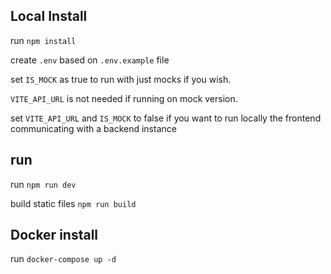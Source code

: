 ## Local Install
run `npm install`

create `.env` based on `.env.example` file 

set `IS_MOCK` as true to run with just mocks if you wish.

`VITE_API_URL` is not needed if running on mock version.

set `VITE_API_URL` and `IS_MOCK` to false  if you want to run locally the frontend communicating with a backend instance



## run
run `npm run dev`

build static files `npm run build`


## Docker install
run `docker-compose up -d`
